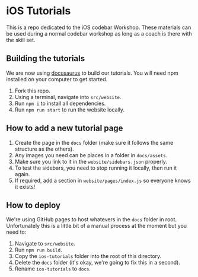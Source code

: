 # iOS Tutorials

This is a repo dedicated to the iOS codebar Workshop. These materials can be used during a normal codebar workshop as long as a coach is there with the skill set.

## Building the tutorials

We are now using [docusaurus](https://docusaurus.io) to build our tutorials. You will need npm installed on your computer to get started.

1. Fork this repo.
2. Using a terminal, navigate into `src/website`.
3. Run `npm i` to install all dependencies.
4. Run `npm run start` to run the website locally.

## How to add a new tutorial page

1. Create the page in the `docs` folder (make sure it follows the same structure as the others).
2. Any images you need can be places in a folder in `docs/assets`.
3. Make sure you link to it in the `website/sidebars.json` properly.
4. To test the sidebars, you need to stop running it locally, then run it again.
5. If required, add a section in `website/pages/index.js` so everyone knows it exists!

## How to deploy

We're using GitHub pages to host whatevers in the `docs` folder in root. Unfortunately this is a little bit of a manual process at the moment but you need to:
1. Navigate to `src/website`.
2. Run `npm run build`.
3. Copy the `ios-tutorials` folder into the root of this directory.
4. Delete the `docs` folder (it's okay, we're going to fix this in a second).
4. Rename `ios-tutorials` to `docs`.
